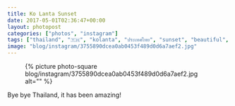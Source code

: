 ```yaml
---
title: Ko Lanta Sunset
date: 2017-05-01T02:36:47+00:00
layout: photopost
categories: ["photos", "instagram"]
tags: ["thailand", "🇹🇭", "kolanta", "ประเทศไทย", "sunset", "beautiful", "sea", "sun", "colours", "nature", "andamansea", "clouds", "islands", "thainights", "landscape", "❤️"]
image: "blog/instagram/3755890dcea0ab0453f489d0d6a7aef2.jpg"
---
```


<figure class="photo photo--square">
  {% picture photo-square blog/instagram/3755890dcea0ab0453f489d0d6a7aef2.jpg alt="" %}
</figure>

Bye bye Thailand, it has been amazing!
